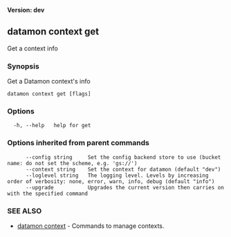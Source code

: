 **Version: dev**

## datamon context get

Get a context info

### Synopsis

Get a Datamon context's info

```
datamon context get [flags]
```

### Options

```
  -h, --help   help for get
```

### Options inherited from parent commands

```
      --config string     Set the config backend store to use (bucket name: do not set the scheme, e.g. 'gs://')
      --context string    Set the context for datamon (default "dev")
      --loglevel string   The logging level. Levels by increasing order of verbosity: none, error, warn, info, debug (default "info")
      --upgrade           Upgrades the current version then carries on with the specified command
```

### SEE ALSO

* [datamon context](datamon_context.md)	 - Commands to manage contexts.

